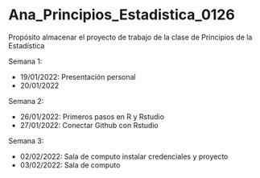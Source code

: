 # Ana_Principios_Estadistica_0126
Propósito almacenar el proyecto de trabajo de la clase de Principios de la Estadística

Semana 1:
+ 19/01/2022: Presentación personal
+ 20/01/2022

Semana 2:
+ 26/01/2022: Primeros pasos en R y Rstudio
+ 27/01/2022: Conectar Github con Rstudio

Semana 3:
+ 02/02/2022: Sala de computo instalar credenciales y proyecto
+ 03/02/2022: Sala de computo 

